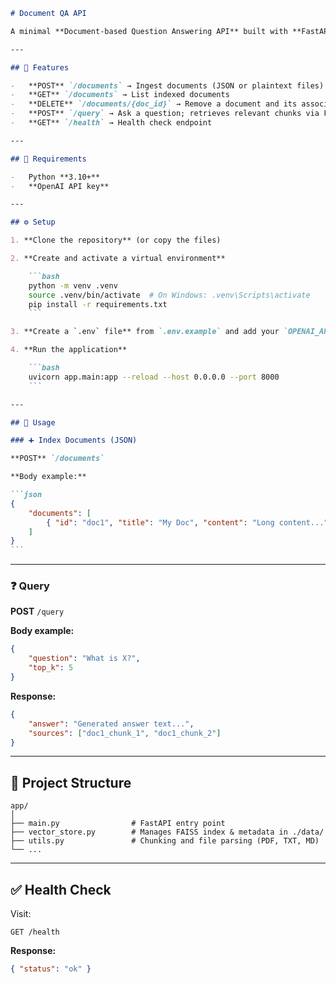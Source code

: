 ````markdown
# Document QA API

A minimal **Document-based Question Answering API** built with **FastAPI**, **FAISS**, and **OpenAI**.

---

## 🚀 Features

-   **POST** `/documents` → Ingest documents (JSON or plaintext files)
-   **GET** `/documents` → List indexed documents
-   **DELETE** `/documents/{doc_id}` → Remove a document and its associated vectors
-   **POST** `/query` → Ask a question; retrieves relevant chunks via FAISS and generates an answer using OpenAI
-   **GET** `/health` → Health check endpoint

---

## 🧩 Requirements

-   Python **3.10+**
-   **OpenAI API key**

---

## ⚙️ Setup

1. **Clone the repository** (or copy the files)

2. **Create and activate a virtual environment**

    ```bash
    python -m venv .venv
    source .venv/bin/activate  # On Windows: .venv\Scripts\activate
    pip install -r requirements.txt
    ```

3. **Create a `.env` file** from `.env.example` and add your `OPENAI_API_KEY`

4. **Run the application**

    ```bash
    uvicorn app.main:app --reload --host 0.0.0.0 --port 8000
    ```

---

## 📄 Usage

### ➕ Index Documents (JSON)

**POST** `/documents`

**Body example:**

```json
{
	"documents": [
		{ "id": "doc1", "title": "My Doc", "content": "Long content..." }
	]
}
```
````

---

### ❓ Query

**POST** `/query`

**Body example:**

```json
{
	"question": "What is X?",
	"top_k": 5
}
```

**Response:**

```json
{
	"answer": "Generated answer text...",
	"sources": ["doc1_chunk_1", "doc1_chunk_2"]
}
```

---

## 📁 Project Structure

```
app/
│
├── main.py                # FastAPI entry point
├── vector_store.py        # Manages FAISS index & metadata in ./data/
├── utils.py               # Chunking and file parsing (PDF, TXT, MD)
└── ...
```

---

## ✅ Health Check

Visit:

```
GET /health
```

**Response:**

```json
{ "status": "ok" }
```

```

```
